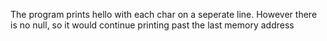 The program prints hello with each char on a seperate line. However there is no null, so it would continue printing past the last memory address